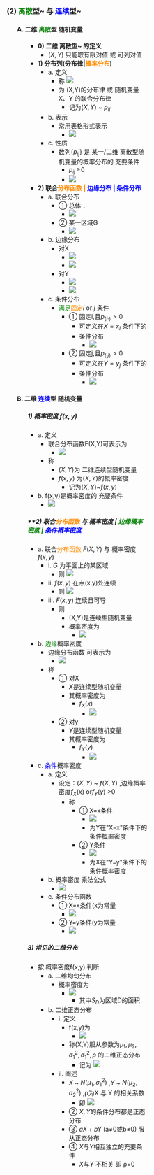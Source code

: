 <div style="float: left; width: 64%; padding: 1%;">

### (2) <span style="color:green;">离散</span>型~ 与 <span style="color:blue;">连续</span>型~

<ul>

#### A. 二维 <span style="color:green;">离散</span>型 随机变量

<ul>

*   **0) 二维 离散型~ 的定义**
    *   $(X,Y)$ 只能取有限对值 或 可列对值
*   **1) 分布列(分布律|<span style="color:darkorange;">概率分布</span>)**
    *   a. 定义
        *   称 ![](https://api2.mubu.com/v3/document_image/743a030b-d2e1-45bc-b57d-3beb17ee379c-15201174.jpg)
        *   为 (X,Y)的分布律 或 随机变量X、Y 的联合分布律
            *   记为$(X,Y)$ ~ $p_{ij}$
    *   b. 表示
        *   常用表格形式表示
            *   ![](https://api2.mubu.com/v3/document_image/f1c4f343-ef30-4118-8db4-9937208da614-15201174.jpg)
    *   c. 性质
        *   数列{$p_{ij}$} 是 某一/二维 离散型随机变量的概率分布的 充要条件
            *   $p_{ij}$ ≥0
            *   ![](https://api2.mubu.com/v3/document_image/f137f58b-ae1b-42dc-b243-e41ecf95e35f-15201174.jpg)
*   **2) 联合<span style="color:darkorange;">分布函数 |</span> <span style="color:blue;">边缘分布 | 条件分布</span>**
    *   a. 联合分布
        *   ① 总体：
            *   ![](https://api2.mubu.com/v3/document_image/e11cc46f-f964-4e54-8120-144dba6d8e2d-15201174.jpg)
        *   ② 某一区域G
            *   ![](https://api2.mubu.com/v3/document_image/c3e42504-dd20-40b7-9383-822a7dcdd6ea-15201174.jpg)
    *   b. 边缘分布
        *   对X
            *   ![](https://api2.mubu.com/v3/document_image/abf29994-553d-473f-ae23-a7294cf54b2c-15201174.jpg)
            *   ![](https://api2.mubu.com/v3/document_image/73a1cd4a-1c74-4ba7-80e8-f08bdda8de66-15201174.jpg)
        *   对Y
            *   ![](https://api2.mubu.com/v3/document_image/32e78c84-7dc0-477f-82a1-816cbc130538-15201174.jpg)
            *   ![](https://api2.mubu.com/v3/document_image/ce603a6c-952c-44aa-859f-5d0cdc839326-15201174.jpg)
    *   c. 条件分布
        *   <span style="color:green;">满足</span><span style="color:darkorange;">固定</span>$i$ or $j$ 条件
            *   ① 固定i,且$p_{(i·)}>0$
                *   可定义在$X=x_i$ 条件下的
                *   条件分布
                    *   ![](https://api2.mubu.com/v3/document_image/9cb2469c-c903-40d1-bdab-26e9834ead4c-15201174.jpg)
            *   ② 固定j,且$p_{(·j)}>0$
                *   可定义在$Y=y_j$ 条件下的
                *   条件分布
                    *   ![](https://api2.mubu.com/v3/document_image/6f161c0f-3319-4b79-8486-c55df1b6988a-15201174.jpg)

</ul>

#### B. 二维 <span style="color:blue;">连续</span>型 随机变量

<ul>

##### **1) 概率密度** **$f(x,y)$**
*   a. 定义
    *   联合分布函数F(X,Y)可表示为
        *   ![](https://api2.mubu.com/v3/document_image/e87cc0ec-968f-4e93-9654-9b2f3eb41436-15201174.jpg)
    *   称
        *   $(X,Y)$为 二维连续型随机变量
        *   $f(x,y)$ 为$(X,Y)$的概率密度
            *   记为$(X,Y)$~$f(x,y)$
*   b. f(x,y)是概率密度的 充要条件
    *   ![](https://api2.mubu.com/v3/document_image/b74af039-db8f-47e9-bd19-31259e3e0517-15201174.jpg)
#####  **2) 联合<span style="color:darkorange;">分布函数</span> **与 概率密度 | <span style="color:green;">边缘概率密度 | <span style="color:blue;">条件概率密度</span></span>**
*   a. 联合<span style="color:darkorange;">分布函数 </span>$F(X,Y)$<span style="color:darkorange;"> </span>与 概率密度 $f(x,y)$
    *   i. $G$ 为平面上的某区域
        *   则 ![](https://api2.mubu.com/v3/document_image/ae4e9e4c-c892-4f91-a46b-0de809a9c8a7-15201174.jpg)
    *   ii. $f(x,y)$ 在点(x,y)处连续
        *   则 ![](https://api2.mubu.com/v3/document_image/63a5adb8-e4b4-4d23-bf6a-3c898c583b0a-15201174.jpg)
    *   iii. $F(x,y)$ 连续且可导
        *   则
            *   (X,Y)是连续型随机变量
            *   概率密度为
                *   ![](https://api2.mubu.com/v3/document_image/afaffc1a-a76c-4984-b335-00a6c2d5e3bc-15201174.jpg)
*   b. <span style="color:green;">边缘</span>概率密度
    *   边缘分布函数 可表示为
        *   ![](https://api2.mubu.com/v3/document_image/0c42bee8-c4f7-453d-832b-565235d8ffcb-15201174.jpg)
    *   称
        *   ① 对X
            *   $X$是连续型随机变量
            *   其概率密度为
                *   $f_X(x)$
                    *   ![](https://api2.mubu.com/v3/document_image/df974527-d985-49d0-8fcb-3639b5da7b85-15201174.jpg)
        *   ② 对y
            *   $Y$是连续型随机变量
            *   其概率密度为
                *   $f_Y(y)$
                    *   ![](https://api2.mubu.com/v3/document_image/a919d367-310d-4dd9-9e2b-93161246ba1c-15201174.jpg)
*   c. <span style="color:blue;">条件</span>概率密度
    *   a. 定义
        *   设定：$(X,Y)$ ~ $f(X,Y)$ ,边缘概率密度$f_X(x)$ or$f_Y(y)$ >0
            *   称
                *   ① X=x条件
                    *   ![](https://api2.mubu.com/v3/document_image/234fb472-e52d-479b-8080-8c22c67ee4ad-15201174.jpg)
                    *   为Y在"X=x"条件下的 条件概率密度
                *   ② Y条件
                    *   ![](https://api2.mubu.com/v3/document_image/363cad14-63b4-4953-878e-bc30ebd040a3-15201174.jpg)
                    *   为X在"Y=y"条件下的 条件概率密度
    *   b. 概率密度 乘法公式
        *   ![](https://api2.mubu.com/v3/document_image/1a2a6f37-c70e-48fa-940f-4c281a806b91-15201174.jpg)
    *   c. 条件分布函数
        *   ① X=x条件(x为常量
            *   ![](https://api2.mubu.com/v3/document_image/1352b8af-746b-469b-8d4e-b73053ff30ba-15201174.jpg)
        *   ② Y=y条件(y为常量
            *   ![](https://api2.mubu.com/v3/document_image/cab164bd-c364-4236-8f92-c0e3a3fcc5ce-15201174.jpg)
#####  **3) 常见的二维分布**
*   按 概率密度f(x,y) 判断
    *   a. 二维均匀分布
        *   概率密度为
            *   ![](https://api2.mubu.com/v3/document_image/a25732b4-e743-420d-a18b-77080fc213fe-15201174.jpg)
                *   其中$S_D$为区域D的面积
    *   b. 二维正态分布
        *   i. 定义
            *   f(x,y)为
                *   ![](https://api2.mubu.com/v3/document_image/980962a7-c665-4a89-bc27-c48a71e1f98d-15201174.jpg)
            *   称(X,Y)服从参数为$\mu_1,\mu_2,\sigma_1^2,\sigma_1^2,\rho$ 的二维正态分布
                *   记为 ![](https://api2.mubu.com/v3/document_image/06273557-f8be-49f2-9738-a513156d2d0a-15201174.jpg)
        *   ii. 阐述
            *   $X$ ~ $N(\mu_1,\sigma_1^2)$ ,$Y$ ~ $N(\mu_2,\sigma_2^2)$ ,ρ为X 与 Y 的相关系数
                *   即 ![](https://api2.mubu.com/v3/document_image/6c2424a4-c889-43e4-b520-15e4d7922f46-15201174.jpg)
            *   ② $X,Y$的条件分布都是正态分布
            *   ③ $aX+bY$ (a≠0或b≠0) 服从正态分布
            *   ④ $X$与$Y$相互独立的充要条件
                *   $X$与$Y$ 不相关 即 ρ=0

</ul>

</ul>

</ul>
</div>
<div style="float: right; width: 26%; padding: 1%;">

</div>
<div style="clear: both;"></div>
